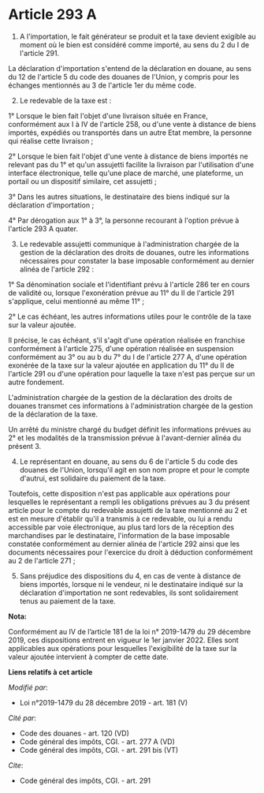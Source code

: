 # Article 293 A

1. A l'importation, le fait générateur se produit et la taxe devient exigible au moment où le bien est considéré comme
importé, au sens du 2 du I de l'article 291.

La déclaration d'importation s'entend de la déclaration en douane, au sens du 12 de l'article 5 du code des douanes de
l'Union, y compris pour les échanges mentionnés au 3 de l'article 1er du même code.

2. Le redevable de la taxe est :

1° Lorsque le bien fait l'objet d'une livraison située en France, conformément aux I à IV de l'article 258, ou d'une vente à
distance de biens importés, expédiés ou transportés dans un autre Etat membre, la personne qui réalise cette livraison ;

2° Lorsque le bien fait l'objet d'une vente à distance de biens importés ne relevant pas du 1° et qu'un assujetti facilite la
livraison par l'utilisation d'une interface électronique, telle qu'une place de marché, une plateforme, un portail ou un
dispositif similaire, cet assujetti ;

3° Dans les autres situations, le destinataire des biens indiqué sur la déclaration d'importation ;

4° Par dérogation aux 1° à 3°, la personne recourant à l'option prévue à l'article 293 A quater.

3. Le redevable assujetti communique à l'administration chargée de la gestion de la déclaration des droits de douanes, outre
les informations nécessaires pour constater la base imposable conformément au dernier alinéa de l'article 292 :

1° Sa dénomination sociale et l'identifiant prévu à l'article 286 ter en cours de validité ou, lorsque l'exonération prévue
au 11° du II de l'article 291 s'applique, celui mentionné au même 11° ;

2° Le cas échéant, les autres informations utiles pour le contrôle de la taxe sur la valeur ajoutée.

Il précise, le cas échéant, s'il s'agit d'une opération réalisée en franchise conformément à l'article 275, d'une opération
réalisée en suspension conformément au 3° ou au b du 7° du I de l'article 277 A, d'une opération exonérée de la taxe sur la
valeur ajoutée en application du 11° du II de l'article 291 ou d'une opération pour laquelle la taxe n'est pas perçue sur un
autre fondement.

L'administration chargée de la gestion de la déclaration des droits de douanes transmet ces informations à l'administration
chargée de la gestion de la déclaration de la taxe.

Un arrêté du ministre chargé du budget définit les informations prévues au 2° et les modalités de la transmission prévue à
l'avant-dernier alinéa du présent 3.

4. Le représentant en douane, au sens du 6 de l'article 5 du code des douanes de l'Union, lorsqu'il agit en son nom propre et
pour le compte d'autrui, est solidaire du paiement de la taxe.

Toutefois, cette disposition n'est pas applicable aux opérations pour lesquelles le représentant a rempli les obligations
prévues au 3 du présent article pour le compte du redevable assujetti de la taxe mentionné au 2 et est en mesure d'établir
qu'il a transmis à ce redevable, ou lui a rendu accessible par voie électronique, au plus tard lors de la réception des
marchandises par le destinataire, l'information de la base imposable constatée conformément au dernier alinéa de l'article
292 ainsi que les documents nécessaires pour l'exercice du droit à déduction conformément au 2 de l'article 271 ;

5. Sans préjudice des dispositions du 4, en cas de vente à distance de biens importés, lorsque ni le vendeur, ni le
destinataire indiqué sur la déclaration d'importation ne sont redevables, ils sont solidairement tenus au paiement de la
taxe.

**Nota:**

Conformément au IV de l’article 181 de la loi n° 2019-1479 du 29 décembre 2019, ces dispositions entrent en vigueur le 1er
janvier 2022. Elles sont applicables aux opérations pour lesquelles l'exigibilité de la taxe sur la valeur ajoutée intervient
à compter de cette date.

**Liens relatifs à cet article**

_Modifié par_:

  - Loi n°2019-1479 du 28 décembre 2019 - art. 181 (V)

_Cité par_:

  - Code des douanes - art. 120 (VD)
  - Code général des impôts, CGI. - art. 277 A (VD)
  - Code général des impôts, CGI. - art. 291 bis (VT)

_Cite_:

  - Code général des impôts, CGI. - art. 291
